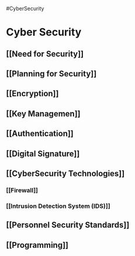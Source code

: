 #CyberSecurity 
# Cyber Security
## [[Need for Security]]
## [[Planning for Security]]
## [[Encryption]]
## [[Key Managemen]]
## [[Authentication]]
## [[Digital Signature]]
## [[CyberSecurity Technologies]]
### [[Firewall]]
### [[Intrusion Detection System (IDS)]]
## [[Personnel Security Standards]]
## [[Programming]]